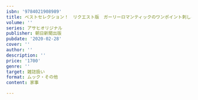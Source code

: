 ```yaml
---
isbn: '9784021908989'
title: ベストセレクション！　リクエスト版　ガーリーロマンティックのワンポイント刺しゅう３５３
volume: ''
series: アサヒオリジナル
publisher: 朝日新聞出版
pubdate: '2020-02-28'
cover: ''
author: ''
description: ''
price: '1700'
genre: ''
target: 雑誌扱い
format: ムック・その他
content: 家事

---
```

